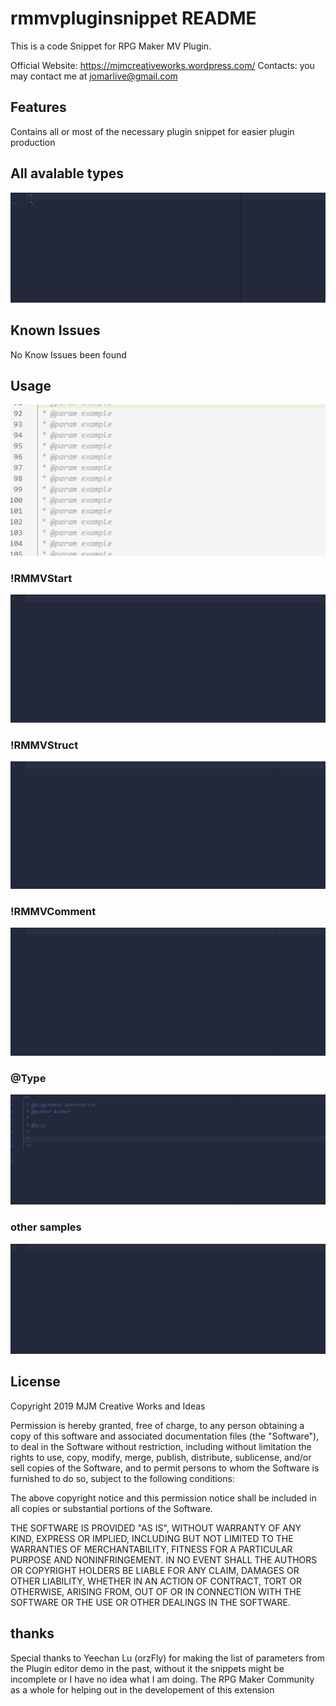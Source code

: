 # rmmvpluginsnippet README

This is a code Snippet for RPG Maker MV Plugin.

Official Website: https://mjmcreativeworks.wordpress.com/
Contacts:
you may contact me at jomarlive@gmail.com

## Features

Contains all or most of the necessary plugin snippet for easier plugin production

## All avalable types
![All type Example](img/RMMVtypelist.gif)

## Known Issues

No Know Issues been found

## Usage

![use example](img/usage.gif)

### !RMMVStart
![RMMVStart Example](img/RMMVStart.gif)

### !RMMVStruct
![RMMVStruct Example](img/RMMVStruct.gif)

### !RMMVComment
![RMMVComment Example](img/RMMVComment.gif)

### @Type
![@type Example](img/Type%20Sample.gif)

### other samples
![other Example](img/Plugin%20Manager%20Parameter.gif)

## License

Copyright 2019 MJM Creative Works and Ideas

Permission is hereby granted, free of charge, to any person obtaining a copy of this software and associated documentation files (the "Software"), to deal in the Software without restriction, including without limitation the rights to use, copy, modify, merge, publish, distribute, sublicense, and/or sell copies of the Software, and to permit persons to whom the Software is furnished to do so, subject to the following conditions:

The above copyright notice and this permission notice shall be included in all copies or substantial portions of the Software.

THE SOFTWARE IS PROVIDED "AS IS", WITHOUT WARRANTY OF ANY KIND, EXPRESS OR IMPLIED, INCLUDING BUT NOT LIMITED TO THE WARRANTIES OF MERCHANTABILITY, FITNESS FOR A PARTICULAR PURPOSE AND NONINFRINGEMENT. IN NO EVENT SHALL THE AUTHORS OR COPYRIGHT HOLDERS BE LIABLE FOR ANY CLAIM, DAMAGES OR OTHER LIABILITY, WHETHER IN AN ACTION OF CONTRACT, TORT OR OTHERWISE, ARISING FROM, OUT OF OR IN CONNECTION WITH THE SOFTWARE OR THE USE OR OTHER DEALINGS IN THE SOFTWARE.

## thanks
Special thanks to Yeechan Lu (orzFly) for making the list of parameters from the Plugin editor demo in the past, without it the snippets might be incomplete or I have no idea what I am doing.
The RPG Maker Community as a whole for helping out in the developement of this extension
